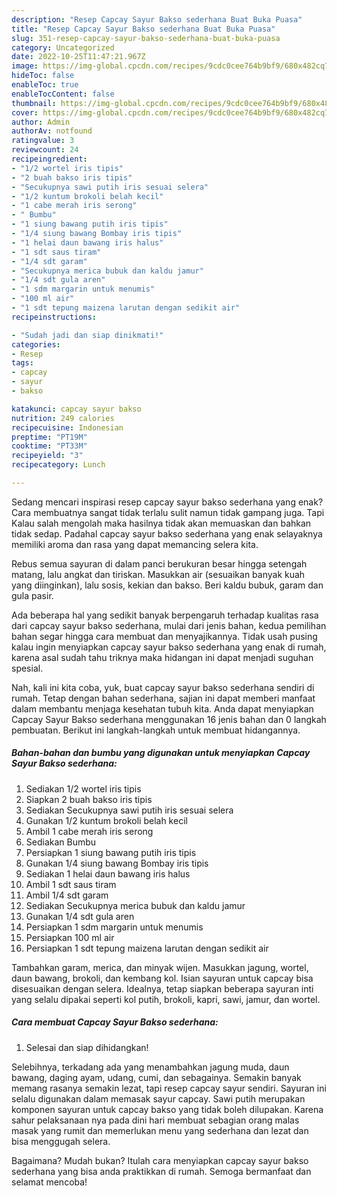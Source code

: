 ```yaml
---
description: "Resep Capcay Sayur Bakso sederhana Buat Buka Puasa"
title: "Resep Capcay Sayur Bakso sederhana Buat Buka Puasa"
slug: 351-resep-capcay-sayur-bakso-sederhana-buat-buka-puasa
category: Uncategorized
date: 2022-10-25T11:47:21.967Z
image: https://img-global.cpcdn.com/recipes/9cdc0cee764b9bf9/680x482cq70/capcay-sayur-bakso-sederhana-foto-resep-utama.jpg
hideToc: false
enableToc: true
enableTocContent: false
thumbnail: https://img-global.cpcdn.com/recipes/9cdc0cee764b9bf9/680x482cq70/capcay-sayur-bakso-sederhana-foto-resep-utama.jpg
cover: https://img-global.cpcdn.com/recipes/9cdc0cee764b9bf9/680x482cq70/capcay-sayur-bakso-sederhana-foto-resep-utama.jpg
author: Admin
authorAv: notfound
ratingvalue: 3
reviewcount: 24
recipeingredient:
- "1/2 wortel iris tipis"
- "2 buah bakso iris tipis"
- "Secukupnya sawi putih iris sesuai selera"
- "1/2 kuntum brokoli belah kecil"
- "1 cabe merah iris serong"
- " Bumbu"
- "1 siung bawang putih iris tipis"
- "1/4 siung bawang Bombay iris tipis"
- "1 helai daun bawang iris halus"
- "1 sdt saus tiram"
- "1/4 sdt garam"
- "Secukupnya merica bubuk dan kaldu jamur"
- "1/4 sdt gula aren"
- "1 sdm margarin untuk menumis"
- "100 ml air"
- "1 sdt tepung maizena larutan dengan sedikit air"
recipeinstructions:

- "Sudah jadi dan siap dinikmati!"
categories:
- Resep
tags:
- capcay
- sayur
- bakso

katakunci: capcay sayur bakso 
nutrition: 249 calories
recipecuisine: Indonesian
preptime: "PT19M"
cooktime: "PT33M"
recipeyield: "3"
recipecategory: Lunch

---
```



Sedang mencari inspirasi resep capcay sayur bakso sederhana yang enak? Cara membuatnya sangat tidak terlalu sulit namun tidak gampang juga. Tapi Kalau salah mengolah maka hasilnya tidak akan memuaskan dan bahkan tidak sedap. Padahal capcay sayur bakso sederhana yang enak selayaknya memiliki aroma dan rasa yang dapat memancing selera kita.


Rebus semua sayuran di dalam panci berukuran besar hingga setengah matang, lalu angkat dan tiriskan. Masukkan air (sesuaikan banyak kuah yang diinginkan), lalu sosis, kekian dan bakso. Beri kaldu bubuk, garam dan gula pasir.

Ada beberapa hal yang sedikit banyak berpengaruh terhadap kualitas rasa dari capcay sayur bakso sederhana, mulai dari jenis bahan, kedua pemilihan bahan segar hingga cara membuat dan menyajikannya. Tidak usah pusing kalau ingin menyiapkan capcay sayur bakso sederhana yang enak di rumah, karena asal sudah tahu triknya maka hidangan ini dapat menjadi suguhan spesial.


Nah, kali ini kita coba, yuk, buat capcay sayur bakso sederhana sendiri di rumah. Tetap dengan bahan sederhana, sajian ini dapat memberi manfaat dalam membantu menjaga kesehatan tubuh kita. Anda dapat menyiapkan Capcay Sayur Bakso sederhana menggunakan 16 jenis bahan dan 0 langkah pembuatan. Berikut ini langkah-langkah untuk membuat hidangannya.

<!--inarticleads1-->

##### Bahan-bahan dan bumbu yang digunakan untuk menyiapkan Capcay Sayur Bakso sederhana:

1. Sediakan 1/2 wortel iris tipis
1. Siapkan 2 buah bakso iris tipis
1. Sediakan Secukupnya sawi putih iris sesuai selera
1. Gunakan 1/2 kuntum brokoli belah kecil
1. Ambil 1 cabe merah iris serong
1. Sediakan  Bumbu
1. Persiapkan 1 siung bawang putih iris tipis
1. Gunakan 1/4 siung bawang Bombay iris tipis
1. Sediakan 1 helai daun bawang iris halus
1. Ambil 1 sdt saus tiram
1. Ambil 1/4 sdt garam
1. Sediakan Secukupnya merica bubuk dan kaldu jamur
1. Gunakan 1/4 sdt gula aren
1. Persiapkan 1 sdm margarin untuk menumis
1. Persiapkan 100 ml air
1. Persiapkan 1 sdt tepung maizena larutan dengan sedikit air


Tambahkan garam, merica, dan minyak wijen. Masukkan jagung, wortel, daun bawang, brokoli, dan kembang kol. Isian sayuran untuk capcay bisa disesuaikan dengan selera. Idealnya, tetap siapkan beberapa sayuran inti yang selalu dipakai seperti kol putih, brokoli, kapri, sawi, jamur, dan wortel. 

<!--inarticleads2-->

##### Cara membuat Capcay Sayur Bakso sederhana:


1. Selesai dan siap dihidangkan!

Selebihnya, terkadang ada yang menambahkan jagung muda, daun bawang, daging ayam, udang, cumi, dan sebagainya. Semakin banyak memang rasanya semakin lezat, tapi resep capcay sayur sendiri. Sayuran ini selalu digunakan dalam memasak sayur capcay. Sawi putih merupakan komponen sayuran untuk capcay bakso yang tidak boleh dilupakan. Karena sahur pelaksanaan nya pada dini hari membuat sebagian orang malas masak yang rumit dan memerlukan menu yang sederhana dan lezat dan bisa menggugah selera. 

Bagaimana? Mudah bukan? Itulah cara menyiapkan capcay sayur bakso sederhana yang bisa anda praktikkan di rumah. Semoga bermanfaat dan selamat mencoba!
